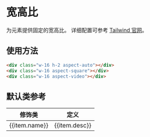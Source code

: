 # 宽高比

为元素提供固定的宽高比。
详细配置可参考 [Tailwind 官网](https://www.tailwindcss.cn/docs/container)。

## 使用方法

<Example>
  <div class="inline-block bg-secondary mr-3 w-16 h-2 aspect-auto"></div>
  <div class="inline-block bg-secondary mr-3 w-16 aspect-square"></div>
  <div class="inline-block bg-secondary mr-3 w-16 aspect-video"></div>
</Example>

```html
<div class="w-16 h-2 aspect-auto"></div>
<div class="w-16 aspect-square"></div>
<div class="w-16 aspect-video"></div>
```

## 默认类参考

<Example>
  <table class="table">
    <thead>
      <tr>
        <th>修饰类</th>
        <th>定义</th>
      </tr>
    </thead>
    <tbody>
      <tr v-for= "item in aspectJson">
        <td>{{item.name}}</td>
        <td>{{item.desc}}</td>
      </tr>
    </tbody>
   </table>
</Example>

<script setup>
  const aspectJson = [
    {name: 'aspect-auto', desc: 'aspect-ratio: auto;'},
    {name: 'aspect-square', desc: 'aspect-ratio: 1 / 1;'},
    {name: 'aspect-video', desc: 'aspect-ratio: 16 / 9;'},
  ]
</script>

